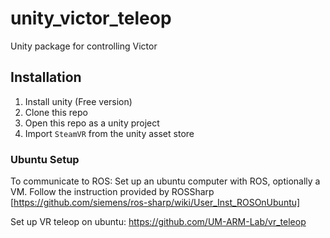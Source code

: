 # unity_victor_teleop

Unity package for controlling Victor

## Installation

1. Install unity (Free version)
2. Clone this repo
3. Open this repo as a unity project
4. Import `SteamVR` from the unity asset store

### Ubuntu Setup
To communicate to ROS:
Set up an ubuntu computer with ROS, optionally a VM.
Follow the instruction provided by ROSSharp [https://github.com/siemens/ros-sharp/wiki/User_Inst_ROSOnUbuntu]

Set up VR teleop on ubuntu: https://github.com/UM-ARM-Lab/vr_teleop
